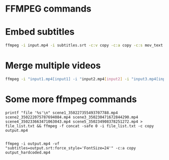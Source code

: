 # FFMPEG commands

# Embed subtitles
```bash
ffmpeg -i input.mp4 -i subtitles.srt -c:v copy -c:a copy -c:s mov_text output.mp4
```

# Merge multiple videos
```bash
ffmpeg -i "input1.mp4[input1] -i "input2.mp4[input2] -i "input3.mp4[input3] -filter_complex "[input1][input2][input3]concat" -c:v libx264 -c:a aac -movflags faststart output.mp4
```

# Some more ffmpeg commands
```
printf "file '%s'\n" scene1_350227355493707788.mp4 scene2_350222075787694084.mp4 scene3_350230471672844290.mp4 scene4_350233663471063043.mp4 scene5_350234908378251272.mp4 > file_list.txt && ffmpeg -f concat -safe 0 -i file_list.txt -c copy output.mp4


ffmpeg -i output.mp4 -vf "subtitles=output.srt:force_style='FontSize=24'" -c:a copy output_hardcoded.mp4
```